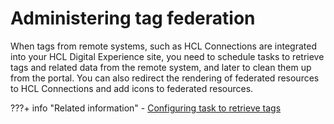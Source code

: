 # Administering tag federation

When tags from remote systems, such as HCL Connections are integrated into your HCL Digital Experience site, you need to schedule tasks to retrieve tags and related data from the remote system, and later to clean them up from the portal. You can also redirect the rendering of federated resources to HCL Connections and add icons to federated resources.

<!---
-   **[Importing federated tags and resources](../admin-system/tag_fed_admin_import.md)**  
When tags from remote systems, such as HCL Connections are integrated into HCL Portal, you need to schedule a task to retrieve the tags and related data from the remote system.
-   **[Cleaning up federated tags and resources](../admin-system/tag_fed_admin_cleanup.md)**  
When federated tags are no longer integrated in HCL Portal, you invoke the task com.ibm.wps.cp.tagging.federation.taskhandler.FederationDeletionTaskHandler to remove unnecessary data.
-   **[Redirecting to an HCL Connections site](../admin-system/tag_fed_admin_redirect.md)**  
When a user clicks an HCL Connections resource in the result list portlet, this resource is rendered within an HCL Connections portlet, if that portlet exists and can handle this resource.
-   **[Specifying an icon for a federated resource](../admin-system/tag_fed_admin_spec_icon.md)**  
When federated resources are displayed in the Tag Results portlet, you can have them preceded by a icon. --->


???+ info "Related information"
    - [Configuring task to retrieve tags](../../../../extend_dx/integration/connections/configuration/cfg_connections_features/integrating_cnx_tags/i_coll_t_enable_lctags_task.md)

